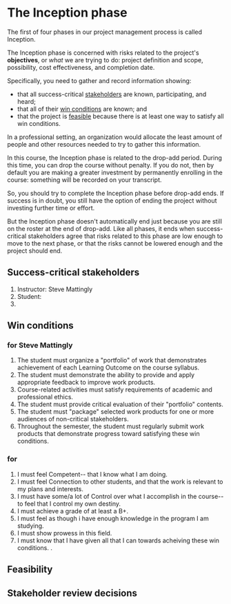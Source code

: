# The Inception phase

The first of four phases in our project management process is called Inception. 

The Inception phase is concerned with risks related to the project's **objectives**, or *what* we are trying to do: project definition and scope, possibility, cost effectiveness, and completion date.

Specifically, you need to gather and record information showing:

- that all success-critical <u>stakeholders</u> are known, participating, and heard;
- that all of their <u>win conditions</u> are known; and
- that the project is <u>feasible</u> because there is at least one way to satisfy all win conditions.

In a professional setting, an organization would allocate the least amount of people and other resources needed to try to gather this information.

In this course, the Inception phase is related to the drop-add period. During this time, you can drop the course without penalty. If you do not, then by default you are making a greater investment by permanently enrolling in the course: something will be recorded on your transcript.

So, you should try to complete the Inception phase before drop-add ends. If success is in doubt, you still have the option of ending the project without investing further time or effort.

But the Inception phase doesn't automatically end just because you are still on the roster at the end of drop-add. Like all phases, it ends when success-critical stakeholders agree that risks related to this phase are low enough to move to the next phase, or that the risks cannot be lowered enough and the project should end.

## Success-critical stakeholders

1. Instructor: Steve Mattingly
2. Student: <!--student name -->
3. <!--Others? (usually not)--> 

## Win conditions

### for Steve Mattingly

1. The student must organize a "portfolio" of work that demonstrates achievement of each Learning Outcome on the course syllabus.
2. The student must demonstrate the ability to provide and apply appropriate feedback to improve work products. 
3. Course-related activities must satisfy requirements of academic and professional ethics.
4. The student must provide critical evaluation of their "portfolio" contents.
5. The student must "package" selected work products for one or more audiences of non-critical stakeholders.
6. Throughout the semester, the student must regularly submit work products that demonstrate progress toward satisfying these win conditions. 

### for <!--student name -->

<!-- Edit this section to list your win conditions. What will it take to make the course a "win" for you? To get you started, there are some common examples drawn from student motivators and concerns. Modify or remove them as appropriate. 
Then remove this instructions comment. -->

1. I must feel Competent-- that I know what I am doing.
2. I must feel Connection to other students, and that the work is relevant to my plans and interests.
3. I must have some/a lot of Control over what I accomplish in the course-- to feel that I control my own destiny.
4. I must achieve a grade of at least a B+.
5. I must feel as though i have enough knowledge in the program I am studying.
6. I must show prowess in this field.
7. I must know that I have given all that I can towards acheiving these win conditions.<!--?--> .

 <!-- Add subsections for each additional success-critical stakeholder, listing their win conditions. (Usually there are none.)
.
Then remove this instructions comment. --> 

## Feasibility

<!-- In this section, you need to address two issues.
.
First, are there any conflicts among the win conditions identified above? Either say that there are none, or list them. If you list any, explain how great the risk is and how the conflict might be addressed.
.
Second, is it wise to invest further time and effort in the project? *You* must decide if the course is do-able for you this semester, and if that is something that you want to do this semester. Since you are registered, the answer is probably "yes", but a drop or withdrawal is sometimes worth considering.
.
Then remove this instructions comment. -->

## Stakeholder review decisions

<!-- Periodically, success-critical stakeholders meet to review project status and select one of three options for the project's future. The number of these review meetings will vary by project and phase, so the subsection described below may need to be repeated-- once per review meeting. Do not remove the following instructions comments until the final review meeting for this phase is complete. -->

### <!--meeting date --> 

<!-- Remove two of the following three statements, leaving the one that describes the stakeholders' decision.
.
All success-critical stakeholders agreed to spend no more resources and end the project, because the risks to achieving a win-win outcome are too high.
.
All success-critical stakeholders agreed to commit a higher level of resources and move to the next phase, because this phase's list of risks to achieving a win-win outcome are at an acceptable level.
.
All success-critical stakeholders agreed to continue spending resources at the same level and remain in the this phase, gathering more information for future consideration. -->

